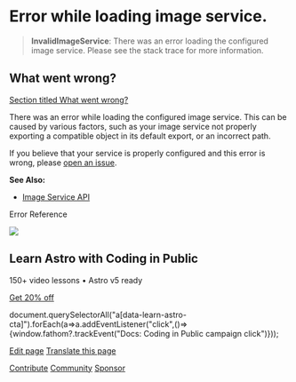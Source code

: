Error while loading image service.
==================================

> **InvalidImageService**: There was an error loading the configured image service. Please see the stack trace for more information.

What went wrong?
----------------

[Section titled What went wrong?](#what-went-wrong)

There was an error while loading the configured image service. This can be caused by various factors, such as your image service not properly exporting a compatible object in its default export, or an incorrect path.

If you believe that your service is properly configured and this error is wrong, please [open an issue](https://astro.build/issues/).

**See Also:**

*   [Image Service API](/en/reference/image-service-reference/)

Error Reference

![](/_astro/CodingInPublic.DpaYu7Qd_5sx41.webp)

Learn Astro with **Coding in Public**
-------------------------------------

150+ video lessons • Astro v5 ready

[Get 20% off](https://learnastro.dev?code=ASTRO_PROMO)

document.querySelectorAll("a\[data-learn-astro-cta\]").forEach(a=>a.addEventListener("click",()=>{window.fathom?.trackEvent("Docs: Coding in Public campaign click")}));

[Edit page](https://github.com/withastro/astro/blob/main/packages/astro/src/core/errors/errors-data.ts) [Translate this page](https://contribute.docs.astro.build/guides/i18n/)

[Contribute](/en/contribute/) [Community](https://astro.build/chat) [Sponsor](https://opencollective.com/astrodotbuild)